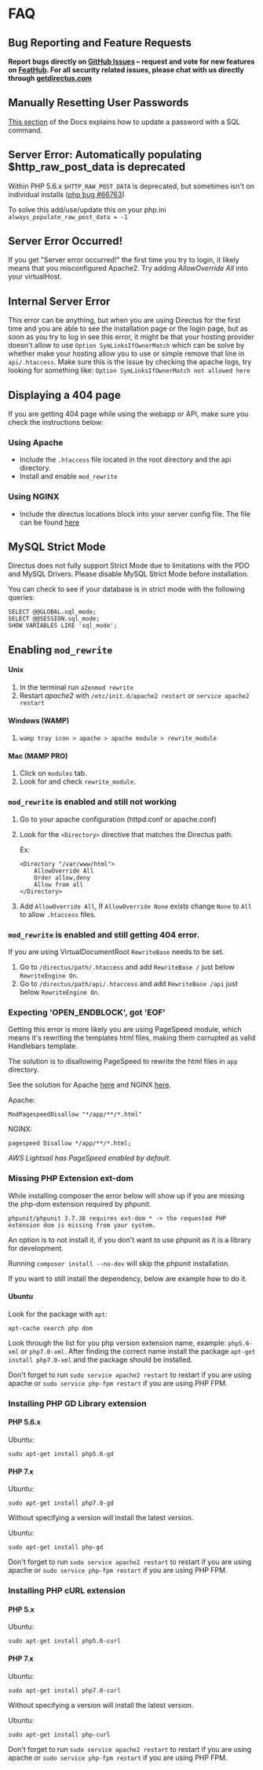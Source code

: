 # FAQ

## Bug Reporting and Feature Requests
**Report bugs directly on [GitHub Issues](https://github.com/directus/directus/issues/new) – request and vote for new features on [FeatHub](http://feathub.com/directus/directus). For all security related issues, please chat with us directly through [getdirectus.com](http://getdirectus.com/)**

## Manually Resetting User Passwords
[This section](https://github.com/directus/docs/blob/master/04-developer/06-schema-guide.md#manually-setting-passwords) of the Docs explains how to update a password with a SQL command.


## Server Error: Automatically populating $http_raw_post_data is deprecated
Within PHP 5.6.x `$HTTP_RAW_POST_DATA` is deprecated, but sometimes isn't on individual installs ([php bug #66763](https://bugs.php.net/bug.php?id=66763))

To solve this add/use/update this on your php.ini
`always_populate_raw_post_data = -1`

## Server Error Occurred!
If you get "Server error occurred!" the first time you try to login, it likely means that you misconfigured Apache2. Try adding *AllowOverride All* into your virtualHost.

## Internal Server Error
This error can be anything, but when you are using Directus for the first time and you are able to see the installation page or the login page, but as soon as you try to log in see this error, it might be that your hosting provider doesn't allow to use `Option SymLinksIfOwnerMatch` which can be solve by whether make your hosting allow you to use or simple remove that line in `api/.htaccess`. Make sure this is the issue by checking the apache logs, try looking for something like: `Option SymLinksIfOwnerMatch not allowed here`

## Displaying a 404 page
If you are getting 404 page while using the webapp or API, make sure you check the instructions below:

### Using Apache
- Include the `.htaccess` file located in the root directory and the api directory.
- Install and enable `mod_rewrite`

### Using NGINX
- Include the directus locations block into your server config file. The file can be found [here](https://github.com/directus/directus-vagrant/blob/master/config/nginx/default)

## MySQL Strict Mode
Directus does not fully support Strict Mode due to limitations with the PDO and MySQL Drivers. Please disable MySQL Strict Mode before installation.

You can check to see if your database is in strict mode with the following queries:
```
SELECT @@GLOBAL.sql_mode;
SELECT @@SESSION.sql_mode;
SHOW VARIABLES LIKE 'sql_mode';
```

## Enabling `mod_rewrite`

#### Unix
1. In the terminal run `a2enmod rewrite`
2. Restart *apache2* with `/etc/init.d/apache2 restart` or `service apache2 restart`

#### Windows (WAMP)
1. `wamp tray icon > apache > apache module > rewrite_module`

#### Mac (MAMP PRO)
1. Click on `modules` tab.
2. Look for and check `rewrite_module`.

### `mod_rewrite` is enabled and still not working
1. Go to your apache configuration (httpd.conf or apache.conf)
2. Look for the `<Directory>` directive that matches the Directus path.

    Ex:
    ```
    <Directory "/var/www/html">
        AllowOverride All
        Order allow,deny
        Allow from all
    </Directory>
    ```
3. Add `AllowOverride All`, If `AllowOverride None` exists change `None` to `All` to allow `.htaccess` files.

### `mod_rewrite` is enabled and still getting 404 error.

If you are using VirtualDocumentRoot `RewriteBase` needs to be set.

1. Go to `/directus/path/.htaccess` and add `RewriteBase /` just below `RewriteEngine On`.
2. Go to `/directus/path/api/.htaccess` and add `RewriteBase /api` just below `RewriteEngine On`.

### Expecting 'OPEN_ENDBLOCK', got 'EOF'

Getting this error is more likely you are using PageSpeed module, which means it's rewriting the templates html files, making them corrupted as valid Handlebars template.

The solution is to disallowing PageSpeed to rewrite the html files in `app` directory.

See the solution for Apache [here](https://github.com/directus/directus/blob/master/.htaccess) and NGINX [here](https://github.com/directus/directus-vagrant/blob/master/config/nginx/pagespeed.conf).

Apache:
```
ModPagespeedDisallow "*/app/**/*.html"
```

NGINX:
```
pagespeed Disallow */app/**/*.html;
```

*AWS Lightsail has PageSpeed enabled by default.*

### Missing PHP Extension ext-dom

While installing composer the error below will show up if you are missing the php-dom extension required by phpunit.

```
phpunit/phpunit 3.7.38 requires ext-dom * -> the requested PHP extension dom is missing from your system.
```

An option is to not install it, if you don't want to use phpunit as it is a library for development.

Running `composer install --no-dev` will skip the phpunit installation.

If you want to still install the dependency, below are example how to do it.

#### Ubuntu

Look for the package with `apt`: 

```
apt-cache search php dom
```

Look through the list for you php version extension name, example: `php5.6-xml` or `php7.0-xml`. After finding the correct name install the package `apt-get install php7.0-xml` and the package should be installed.

Don't forget to run `sudo service apache2 restart` to restart if you are using apache or `sudo service php-fpm restart` if you are using PHP FPM.

### Installing PHP GD Library extension

#### PHP 5.6.x

Ubuntu:
```
sudo apt-get install php5.6-gd
```

#### PHP 7.x

Ubuntu:
```
sudo apt-get install php7.0-gd
```

Without specifying a version will install the latest version.

Ubuntu:
```
sudo apt-get install php-gd
```

Don't forget to run `sudo service apache2 restart` to restart if you are using apache or `sudo service php-fpm restart` if you are using PHP FPM.

### Installing PHP cURL extension

#### PHP 5.x

Ubuntu:
```
sudo apt-get install php5.6-curl
```

#### PHP 7.x

Ubuntu:
```
sudo apt-get install php7.0-curl
```

Without specifying a version will install the latest version.

Ubuntu:
```
sudo apt-get install php-curl
```

Don't forget to run `sudo service apache2 restart` to restart if you are using apache or `sudo service php-fpm restart` if you are using PHP FPM.
